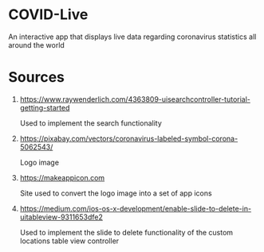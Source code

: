 # COVID-Live
An interactive app that displays live data regarding coronavirus statistics all around the world



# Sources

1. https://www.raywenderlich.com/4363809-uisearchcontroller-tutorial-getting-started
   
   Used to implement the search functionality

2. https://pixabay.com/vectors/coronavirus-labeled-symbol-corona-5062543/
   
   Logo image

3. https://makeappicon.com
   
   Site used to convert the logo image into a set of app icons

4. https://medium.com/ios-os-x-development/enable-slide-to-delete-in-uitableview-9311653dfe2
   
   Used to implement the slide to delete functionality of the custom locations table view controller
